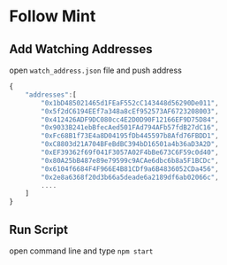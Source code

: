 # Follow Mint

## Add Watching Addresses
open `watch_address.json` file and push address

```javascript
{
    "addresses":[
        "0x1bD485021465d1FEaF552cC143448d56290De011",
        "0x5f2dC6194EEf7a348a8cEf952573AF6723208003",
        "0x412426ADF9DC080cc4E2D0D90F12166EF9D75D84",
        "0x9033B241ebBfecAed501FAd794AFb57fdB27dC16",
        "0xFc68B1f73E4a8D04195fDb445597b8Afd76FBDD1",
        "0xC8803d21A704BFeBdBC394bD16501a4b36aD3A2D",
        "0xEF39362f69f041F3057A02F4bBe673C6F59c0d40",
        "0x80A25bB487e89e79599c9ACAe6dbc6b8a5F1BCDc",
        "0x6104f6684F4F966E4B81CDf9a6B4836052CDa456",
        "0x2e8a6368f20d3b66a5deade6a2189df6ab02066c",
        ....
    ]
}

```

## Run Script
open command line and type `npm start`
